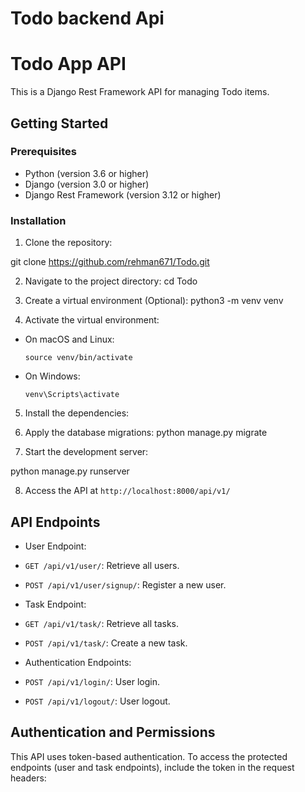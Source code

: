 # Todo backend Api
# Todo App API

This is a Django Rest Framework API for managing Todo items.

## Getting Started

### Prerequisites

- Python (version 3.6 or higher)
- Django (version 3.0 or higher)
- Django Rest Framework (version 3.12 or higher)

### Installation

1. Clone the repository:

git clone https://github.com/rehman671/Todo.git


2. Navigate to the project directory:
cd Todo




3. Create a virtual environment (Optional):
python3 -m venv venv


4. Activate the virtual environment:
- On macOS and Linux:
  ```
  source venv/bin/activate
  ```
- On Windows:
  ```
  venv\Scripts\activate
  ```

5. Install the dependencies:


6. Apply the database migrations:
python manage.py migrate



7. Start the development server:


python manage.py runserver





8. Access the API at `http://localhost:8000/api/v1/`

## API Endpoints

- User Endpoint:
- `GET /api/v1/user/`: Retrieve all users.
- `POST /api/v1/user/signup/`: Register a new user.

- Task Endpoint:
- `GET /api/v1/task/`: Retrieve all tasks.
- `POST /api/v1/task/`: Create a new task.

- Authentication Endpoints:
- `POST /api/v1/login/`: User login.
- `POST /api/v1/logout/`: User logout.

## Authentication and Permissions

This API uses token-based authentication. To access the protected endpoints (user and task endpoints), include the token in the request headers:





